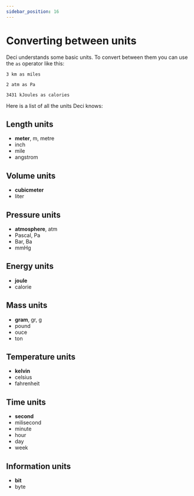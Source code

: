 ```yaml
---
sidebar_position: 16
---
```


# Converting between units

Deci understands some basic units. To convert between them you can use the `as` operator like this:

```deci live
3 km as miles
```

```deci live
2 atm as Pa
```

```deci live
3431 kJoules as calories
```

Here is a list of all the units Deci knows:

## Length units

- **meter**, m, metre
- inch
- mile
- angstrom

## Volume units

- **cubicmeter**
- liter

## Pressure units

- **atmosphere**, atm
- Pascal, Pa
- Bar, Ba
- mmHg

## Energy units

- **joule**
- calorie

## Mass units

- **gram**, gr, g
- pound
- ouce
- ton

## Temperature units

- **kelvin**
- celsius
- fahrenheit

## Time units

- **second**
- milisecond
- minute
- hour
- day
- week

## Information units

- **bit**
- byte
